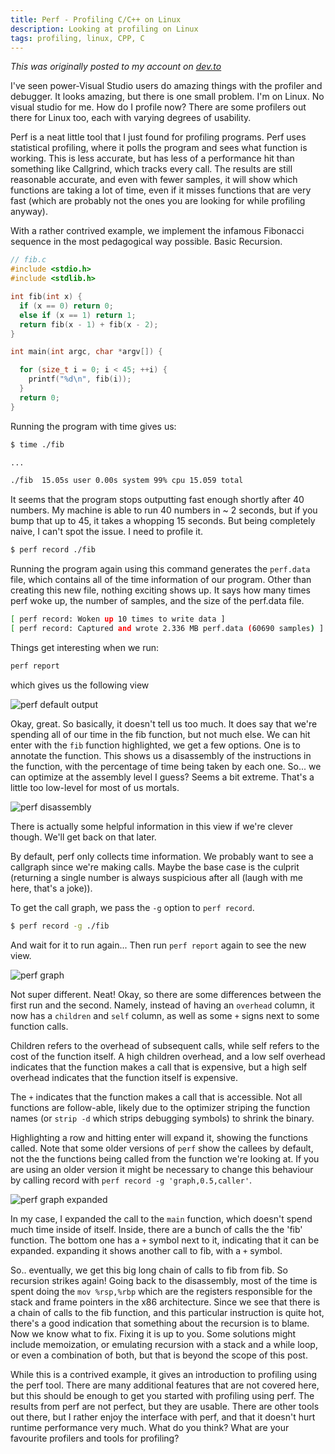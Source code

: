 ```yaml
---
title: Perf - Profiling C/C++ on Linux
description: Looking at profiling on Linux
tags: profiling, linux, CPP, C
---
```


_This was originally posted to my account on [dev.to](https://dev.to/etcwilde/perf---perfect-profiling-of-cc-on-linux-of)_

I've seen power-Visual Studio users do amazing things with the profiler and debugger. It looks amazing, but there is one small problem. I'm on Linux. No visual studio for me. How do I profile now? There are some profilers out there for Linux too, each with varying degrees of usability.

Perf is a neat little tool that I just found for profiling programs. Perf uses statistical profiling, where it polls the program and sees what function is working. This is less accurate, but has less of a performance hit than something like Callgrind, which tracks every call. The results are still reasonable accurate, and even with fewer samples, it will show which functions are taking a lot of time, even if it misses functions that are very fast (which are probably not the ones you are looking for while profiling anyway).

With a rather contrived example, we implement the infamous Fibonacci sequence in the most pedagogical way possible. Basic Recursion.

```c
// fib.c
#include <stdio.h>
#include <stdlib.h>

int fib(int x) {
  if (x == 0) return 0;
  else if (x == 1) return 1;
  return fib(x - 1) + fib(x - 2);
}

int main(int argc, char *argv[]) {

  for (size_t i = 0; i < 45; ++i) {
    printf("%d\n", fib(i));
  }
  return 0;
}
```

Running the program with time gives us:

```sh
$ time ./fib

...

./fib  15.05s user 0.00s system 99% cpu 15.059 total
```

It seems that the program stops outputting fast enough shortly after 40 numbers. My machine is able to run 40 numbers in ~ 2 seconds, but if you bump that up to 45, it takes a whopping 15 seconds. But being completely naive, I can't spot the issue. I need to profile it.

```sh
$ perf record ./fib
```

Running the program again using this command generates the `perf.data` file, which contains all of the time information of our program. Other than creating this new file, nothing exciting shows up. It says how many times perf woke up, the number of samples, and the size of the perf.data file.

```sh
[ perf record: Woken up 10 times to write data ]
[ perf record: Captured and wrote 2.336 MB perf.data (60690 samples) ]
```

Things get interesting when we run:

```sh
perf report
```

which gives us the following view

![perf default output](https://thepracticaldev.s3.amazonaws.com/i/d5lqrr3dazj4rue5bdxd.png)

Okay, great. So basically, it doesn't tell us too much. It does say that we're spending all of our time in the fib function, but not much else. We can hit enter with the `fib` function highlighted, we get a few options. One is to annotate the function. This shows us a disassembly of the instructions in the function, with the percentage of time being taken by each one. So... we can optimize at the assembly level I guess? Seems a bit extreme. That's a little too low-level for most of us mortals.

![perf disassembly](https://thepracticaldev.s3.amazonaws.com/i/0jt1ygl6o0nzdgvqgf53.png)

There is actually some helpful information in this view if we're clever though. We'll get back on that later.

By default, perf only collects time information. We probably want to see a callgraph since we're making calls. Maybe the base case is the culprit (returning a single number is always suspicious after all (laugh with me here, that's a joke)).

To get the call graph, we pass the `-g` option to `perf record`.

```sh
$ perf record -g ./fib
```

And wait for it to run again... Then run `perf report` again to see the new view.

![perf graph](https://thepracticaldev.s3.amazonaws.com/i/jxx3yg7wt8ex5lafzpll.png)

Not super different. Neat! Okay, so there are some differences between the first run and the second. Namely, instead of having an `overhead` column, it now has a `children` and `self` column, as well as some `+` signs next to some function calls.

Children refers to the overhead of subsequent calls, while self refers to the cost of the function itself. A high children overhead, and a low self overhead indicates that the function makes a call that is expensive, but a high self overhead indicates that the function itself is expensive.

The `+` indicates that the function makes a call that is accessible. Not all functions are follow-able, likely due to the optimizer striping the function names (or `strip -d` which strips debugging symbols) to shrink the binary.

Highlighting a row and hitting enter will expand it, showing the functions called. Note that some older versions of `perf` show the callees by default, not the the functions being called from the function we're looking at. If you are using an older version it might be necessary to change this behaviour by calling record with `perf record -g 'graph,0.5,caller'`.

![perf graph expanded](https://thepracticaldev.s3.amazonaws.com/i/858b8ev0c7rlviowp8y7.png)

In my case, I expanded the call to the `main` function, which doesn't spend much time inside of itself. Inside, there are a bunch of calls the the 'fib' function. The bottom one has a `+` symbol next to it, indicating that it can be expanded. expanding it shows another call to fib, with a `+` symbol.

So.. eventually, we get this big long chain of calls to fib from fib. So recursion strikes again!
Going back to the disassembly, most of the time is spent doing the `mov %rsp,%rbp` which are the registers responsible for the stack and frame pointers in the x86 architecture. Since we see that there is a chain of calls to the fib function, and this particular instruction is quite hot, there's a good indication that something about the recursion is to blame. Now we know what to fix. Fixing it is up to you. Some solutions might include memoization, or emulating recursion with a stack and a while loop, or even a combination of both, but that is beyond the scope of this post.

While this is a contrived example, it gives an introduction to profiling using the perf tool. There are many additional features that are not covered here, but this should be enough to get you started with profiling using perf. The results from perf are not perfect, but they are usable. There are other tools out there, but I rather enjoy the interface with perf, and that it doesn't hurt runtime performance very much. What do you think? What are your favourite profilers and tools for profiling?
